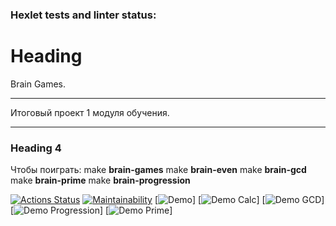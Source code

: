 ### Hexlet tests and linter status:
# Heading
Brain Games.

---

Итоговый проект 1 модуля обучения.

---

### Heading 4
Чтобы поиграть:
make **brain-games**
make **brain-even**
make **brain-gcd**
make **brain-prime**
make **brain-progression**

[![Actions Status](https://github.com/adilqazy/php-project-45/actions/workflows/hexlet-check.yml/badge.svg)](https://github.com/adilqazy/php-project-45/actions)
[![Maintainability](https://api.codeclimate.com/v1/badges/c366048874fde8ce9587/maintainability)](https://codeclimate.com/github/adilqazy/php-project-45/maintainability)
[![Demo](https://asciinema.org/a/HWNqiJR8xYTOPVvC15tXIjkat)]
[![Demo Calc](https://asciinema.org/a/IWshNlwMggrsraoXwZMGvOmsp)]
[![Demo GCD](https://asciinema.org/a/tTpLMKFt656JGGo6YcNQuzMha)]
[![Demo Progression](https://asciinema.org/a/QUiXCtgqF7mTGzxJR7lgH3Bdn)]
[![Demo Prime](https://asciinema.org/a/vX5mqs8382NPuzrnvjuC1JyN2)]